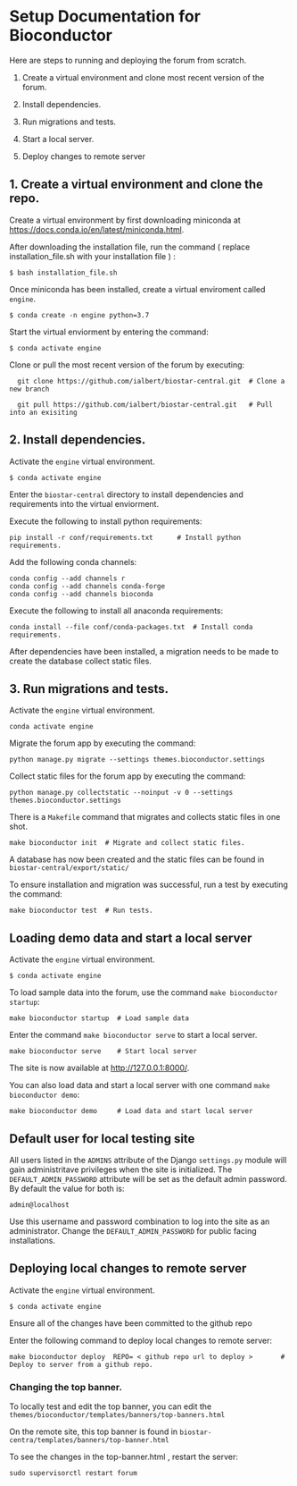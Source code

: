 # Setup Documentation for Bioconductor

Here are steps to running and deploying the forum from scratch.

1. Create a virtual environment and clone most recent version of the forum.


2. Install dependencies. 


3. Run migrations and tests. 


4. Start a local server. 


5. Deploy changes to remote server


## 1. Create a virtual environment and clone the repo.

Create a virtual environment by first downloading miniconda at https://docs.conda.io/en/latest/miniconda.html. 

After downloading the installation file, run the command ( replace installation_file.sh with your installation file ) : 

    $ bash installation_file.sh      

Once miniconda has been installed, create a virtual enviroment called `engine`.

    $ conda create -n engine python=3.7
    
Start the virtual enviorment by entering the command:

    $ conda activate engine
    
Clone or pull the most recent version of the forum by executing:

      git clone https://github.com/ialbert/biostar-central.git  # Clone a new branch
      
      git pull https://github.com/ialbert/biostar-central.git   # Pull into an exisiting 
      
      
## 2. Install dependencies. 

Activate the `engine` virtual environment.

    $ conda activate engine

Enter the `biostar-central` directory to install dependencies and requirements into the virtual enviorment.

Execute the following to install python requirements: 

    pip install -r conf/requirements.txt      # Install python requirements.
    
    
Add the following conda channels:

    conda config --add channels r
    conda config --add channels conda-forge
    conda config --add channels bioconda

Execute the following to install all anaconda requirements:
    
    conda install --file conf/conda-packages.txt  # Install conda requirements.
    
 After dependencies have been installed, a migration needs to be made to create the database collect static files.
 
 
## 3. Run migrations and tests. 
 
Activate the `engine` virtual environment.

    conda activate engine
    
Migrate the forum app by executing the command:

    python manage.py migrate --settings themes.bioconductor.settings

Collect static files for the forum app by executing the command:

    python manage.py collectstatic --noinput -v 0 --settings themes.bioconductor.settings

There is a `Makefile` command that migrates and collects static files in one shot. 

    make bioconductor init  # Migrate and collect static files. 

A database has now been created and the static files can be found in `biostar-central/export/static/`

To ensure installation and migration was successful, run a test by executing the command: 

    make bioconductor test  # Run tests. 



## Loading demo data and start a local server 

Activate the `engine` virtual environment.

    $ conda activate engine
    
To load sample data into the forum, use the command `make bioconductor startup`:

    make bioconductor startup  # Load sample data
    

Enter the command `make bioconductor serve` to start a local server.

    make bioconductor serve    # Start local server

The site is now available at http://127.0.0.1:8000/. 


You can also load data and start a local server with one command `make bioconductor demo`:

    make bioconductor demo     # Load data and start local server

    
## Default user for local testing site

All users listed in the `ADMINS` attribute of the Django `settings.py` 
module will gain administritave privileges when the site is initialized. The
`DEFAULT_ADMIN_PASSWORD` attribute will be set as the default admin password. 
By default the value for both is:

    admin@localhost

Use this username and password combination to log into the site as an administrator. Change the `DEFAULT_ADMIN_PASSWORD` for public facing installations.


## Deploying local changes to remote server

Activate the `engine` virtual environment.

    $ conda activate engine

Ensure all of the changes have been committed to the github repo

Enter the following command to deploy local changes to remote server:

    
    make bioconductor deploy  REPO= < github repo url to deploy >       # Deploy to server from a github repo.


### Changing the top banner.

To locally test and edit the top banner, 
you can edit the `themes/bioconductor/templates/banners/top-banners.html`

On the remote site, this top banner is found in `biostar-centra/templates/banners/top-banner.html`

To see the changes in the top-banner.html , restart the server:

    sudo supervisorctl restart forum